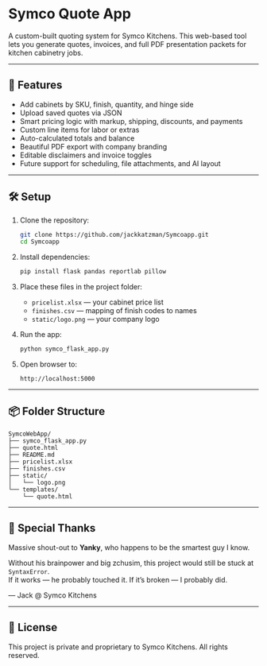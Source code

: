 # Symco Quote App

A custom-built quoting system for Symco Kitchens. This web-based tool lets you generate quotes, invoices, and full PDF presentation packets for kitchen cabinetry jobs.

---

## 🚀 Features

- Add cabinets by SKU, finish, quantity, and hinge side
- Upload saved quotes via JSON
- Smart pricing logic with markup, shipping, discounts, and payments
- Custom line items for labor or extras
- Auto-calculated totals and balance
- Beautiful PDF export with company branding
- Editable disclaimers and invoice toggles
- Future support for scheduling, file attachments, and AI layout

---

## 🛠️ Setup

1. Clone the repository:
   ```bash
   git clone https://github.com/jackkatzman/Symcoapp.git
   cd Symcoapp
   ```

2. Install dependencies:
   ```bash
   pip install flask pandas reportlab pillow
   ```

3. Place these files in the project folder:
   - `pricelist.xlsx` — your cabinet price list
   - `finishes.csv` — mapping of finish codes to names
   - `static/logo.png` — your company logo

4. Run the app:
   ```bash
   python symco_flask_app.py
   ```

5. Open browser to:
   ```
   http://localhost:5000
   ```

---

## 📦 Folder Structure

```
SymcoWebApp/
├── symco_flask_app.py
├── quote.html
├── README.md
├── pricelist.xlsx
├── finishes.csv
├── static/
│   └── logo.png
└── templates/
    └── quote.html
```

---

## 🤝 Special Thanks

Massive shout-out to **Yanky**, who happens to be the smartest guy I know.

Without his brainpower and big zchusim, this project would still be stuck at `SyntaxError`.  
If it works — he probably touched it. If it’s broken — I probably did.

— Jack @ Symco Kitchens

---

## 📄 License

This project is private and proprietary to Symco Kitchens. All rights reserved.
